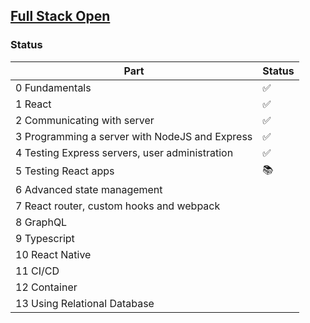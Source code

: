 ## [Full Stack Open](https://fullstackopen.com/en/)

### Status

| Part | Status |
| ---- | ------ |
| 0 Fundamentals   | ✅ |
| 1 React   | ✅ |
| 2 Communicating with server   | ✅ |
| 3 Programming a server with NodeJS and Express   | ✅ |
| 4 Testing Express servers, user administration   | ✅ |
| 5 Testing React apps   | 📚  |
| 6 Advanced state management   |    |
| 7 React router, custom hooks and webpack   |    |
| 8 GraphQL   |    |
| 9 Typescript   |    |
| 10 React Native   |   |
| 11 CI/CD   |     |
| 12 Container   |     |
| 13 Using Relational Database   |    |
